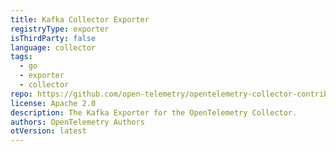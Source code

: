 ```yaml
---
title: Kafka Collector Exporter
registryType: exporter
isThirdParty: false
language: collector
tags:
  - go
  - exporter
  - collector
repo: https://github.com/open-telemetry/opentelemetry-collector-contrib/tree/main/exporter/kafkaexporter
license: Apache 2.0
description: The Kafka Exporter for the OpenTelemetry Collector.
authors: OpenTelemetry Authors
otVersion: latest
---
```

